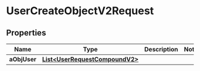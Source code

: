 

# UserCreateObjectV2Request

## Properties

Name | Type | Description | Notes
------------ | ------------- | ------------- | -------------
**aObjUser** | [**List&lt;UserRequestCompoundV2&gt;**](UserRequestCompoundV2.md) |  | 




